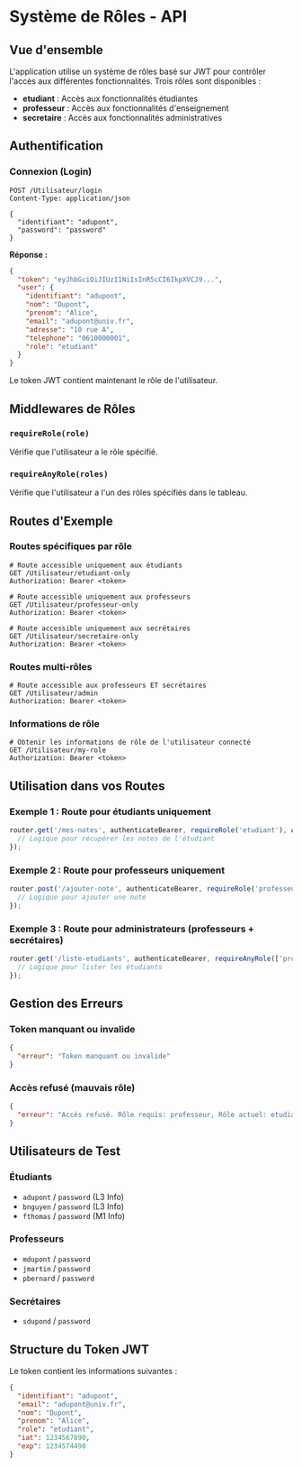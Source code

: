 # Système de Rôles - API

## Vue d'ensemble

L'application utilise un système de rôles basé sur JWT pour contrôler l'accès aux différentes fonctionnalités. Trois rôles sont disponibles :

- **etudiant** : Accès aux fonctionnalités étudiantes
- **professeur** : Accès aux fonctionnalités d'enseignement
- **secretaire** : Accès aux fonctionnalités administratives

## Authentification

### Connexion (Login)

```http
POST /Utilisateur/login
Content-Type: application/json

{
  "identifiant": "adupont",
  "password": "password"
}
```

**Réponse :**
```json
{
  "token": "eyJhbGciOiJIUzI1NiIsInR5cCI6IkpXVCJ9...",
  "user": {
    "identifiant": "adupont",
    "nom": "Dupont",
    "prenom": "Alice",
    "email": "adupont@univ.fr",
    "adresse": "10 rue A",
    "telephone": "0610000001",
    "role": "etudiant"
  }
}
```

Le token JWT contient maintenant le rôle de l'utilisateur.

## Middlewares de Rôles

### `requireRole(role)`
Vérifie que l'utilisateur a le rôle spécifié.

### `requireAnyRole(roles)`
Vérifie que l'utilisateur a l'un des rôles spécifiés dans le tableau.

## Routes d'Exemple

### Routes spécifiques par rôle

```http
# Route accessible uniquement aux étudiants
GET /Utilisateur/etudiant-only
Authorization: Bearer <token>

# Route accessible uniquement aux professeurs
GET /Utilisateur/professeur-only
Authorization: Bearer <token>

# Route accessible uniquement aux secrétaires
GET /Utilisateur/secretaire-only
Authorization: Bearer <token>
```

### Routes multi-rôles

```http
# Route accessible aux professeurs ET secrétaires
GET /Utilisateur/admin
Authorization: Bearer <token>
```

### Informations de rôle

```http
# Obtenir les informations de rôle de l'utilisateur connecté
GET /Utilisateur/my-role
Authorization: Bearer <token>
```

## Utilisation dans vos Routes

### Exemple 1 : Route pour étudiants uniquement
```javascript
router.get('/mes-notes', authenticateBearer, requireRole('etudiant'), async (req, res) => {
  // Logique pour récupérer les notes de l'étudiant
});
```

### Exemple 2 : Route pour professeurs uniquement
```javascript
router.post('/ajouter-note', authenticateBearer, requireRole('professeur'), async (req, res) => {
  // Logique pour ajouter une note
});
```

### Exemple 3 : Route pour administrateurs (professeurs + secrétaires)
```javascript
router.get('/liste-etudiants', authenticateBearer, requireAnyRole(['professeur', 'secretaire']), async (req, res) => {
  // Logique pour lister les étudiants
});
```

## Gestion des Erreurs

### Token manquant ou invalide
```json
{
  "erreur": "Token manquant ou invalide"
}
```

### Accès refusé (mauvais rôle)
```json
{
  "erreur": "Accès refusé. Rôle requis: professeur, Rôle actuel: etudiant"
}
```

## Utilisateurs de Test

### Étudiants
- `adupont` / `password` (L3 Info)
- `bnguyen` / `password` (L3 Info)
- `fthomas` / `password` (M1 Info)

### Professeurs
- `mdupont` / `password`
- `jmartin` / `password`
- `pbernard` / `password`

### Secrétaires
- `sdupond` / `password`

## Structure du Token JWT

Le token contient les informations suivantes :
```json
{
  "identifiant": "adupont",
  "email": "adupont@univ.fr",
  "nom": "Dupont",
  "prenom": "Alice",
  "role": "etudiant",
  "iat": 1234567890,
  "exp": 1234574490
}
```
